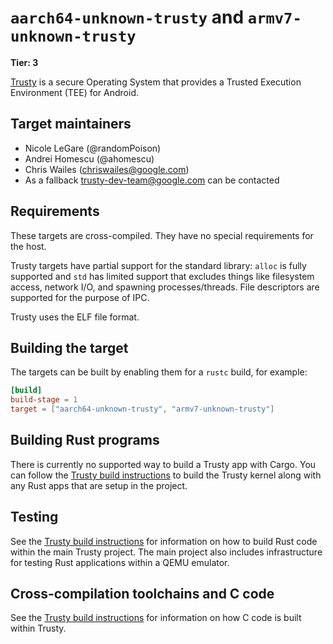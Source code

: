 # `aarch64-unknown-trusty` and `armv7-unknown-trusty`

**Tier: 3**

[Trusty] is a secure Operating System that provides a Trusted Execution
Environment (TEE) for Android.

## Target maintainers

- Nicole LeGare (@randomPoison)
- Andrei Homescu (@ahomescu)
- Chris Wailes (chriswailes@google.com)
- As a fallback trusty-dev-team@google.com can be contacted

## Requirements

These targets are cross-compiled. They have no special requirements for the host.

Trusty targets have partial support for the standard library: `alloc` is fully
supported and `std` has limited support that excludes things like filesystem
access, network I/O, and spawning processes/threads. File descriptors are
supported for the purpose of IPC.

Trusty uses the ELF file format.

## Building the target

The targets can be built by enabling them for a `rustc` build, for example:

```toml
[build]
build-stage = 1
target = ["aarch64-unknown-trusty", "armv7-unknown-trusty"]
```

## Building Rust programs

There is currently no supported way to build a Trusty app with Cargo. You can
follow the [Trusty build instructions] to build the Trusty kernel along with any
Rust apps that are setup in the project.

## Testing

See the [Trusty build instructions] for information on how to build Rust code
within the main Trusty project. The main project also includes infrastructure
for testing Rust applications within a QEMU emulator.

## Cross-compilation toolchains and C code

See the [Trusty build instructions] for information on how C code is built
within Trusty.

[Trusty]: https://source.android.com/docs/security/features/trusty
[Trusty build instructions]: https://source.android.com/docs/security/features/trusty/download-and-build
